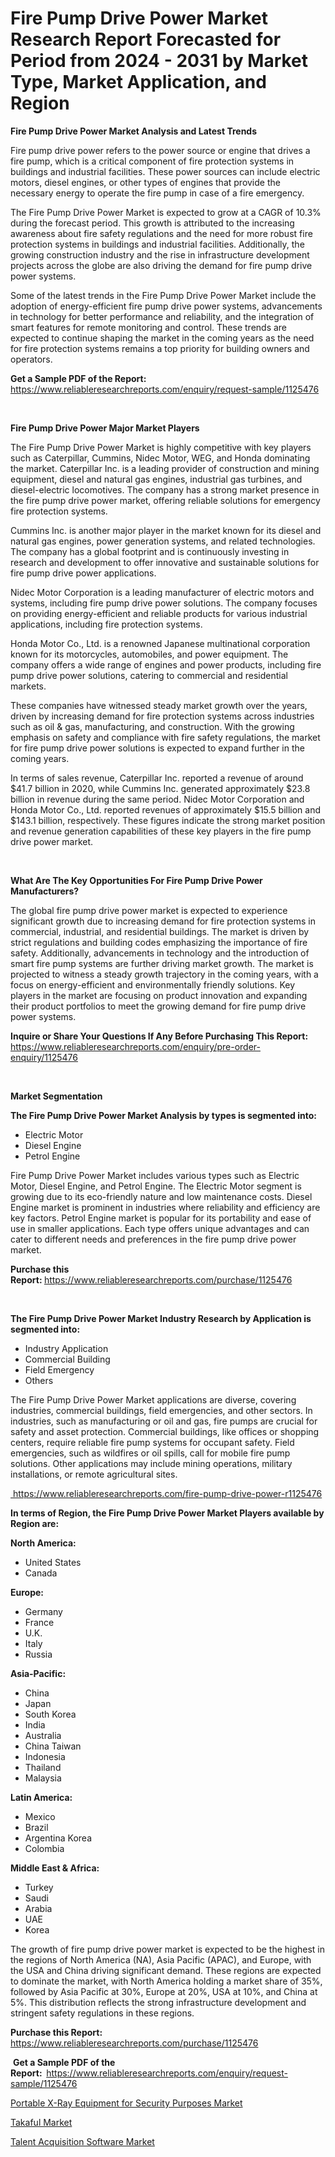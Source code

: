 <p><h1>Fire Pump Drive Power Market Research Report Forecasted for Period from 2024 -  2031 by Market Type, Market Application, and Region</h1></p><p><strong>Fire Pump Drive Power Market Analysis and Latest Trends</strong></p>
<p><p>Fire pump drive power refers to the power source or engine that drives a fire pump, which is a critical component of fire protection systems in buildings and industrial facilities. These power sources can include electric motors, diesel engines, or other types of engines that provide the necessary energy to operate the fire pump in case of a fire emergency.</p><p>The Fire Pump Drive Power Market is expected to grow at a CAGR of 10.3% during the forecast period. This growth is attributed to the increasing awareness about fire safety regulations and the need for more robust fire protection systems in buildings and industrial facilities. Additionally, the growing construction industry and the rise in infrastructure development projects across the globe are also driving the demand for fire pump drive power systems.</p><p>Some of the latest trends in the Fire Pump Drive Power Market include the adoption of energy-efficient fire pump drive power systems, advancements in technology for better performance and reliability, and the integration of smart features for remote monitoring and control. These trends are expected to continue shaping the market in the coming years as the need for fire protection systems remains a top priority for building owners and operators.</p></p>
<p><strong>Get a Sample PDF of the Report:&nbsp;</strong> <a href="https://www.reliableresearchreports.com/enquiry/request-sample/1125476">https://www.reliableresearchreports.com/enquiry/request-sample/1125476</a></p>
<p>&nbsp;</p>
<p><strong>Fire Pump Drive Power Major Market Players</strong></p>
<p><p>The Fire Pump Drive Power Market is highly competitive with key players such as Caterpillar, Cummins, Nidec Motor, WEG, and Honda dominating the market. Caterpillar Inc. is a leading provider of construction and mining equipment, diesel and natural gas engines, industrial gas turbines, and diesel-electric locomotives. The company has a strong market presence in the fire pump drive power market, offering reliable solutions for emergency fire protection systems.</p><p>Cummins Inc. is another major player in the market known for its diesel and natural gas engines, power generation systems, and related technologies. The company has a global footprint and is continuously investing in research and development to offer innovative and sustainable solutions for fire pump drive power applications.</p><p>Nidec Motor Corporation is a leading manufacturer of electric motors and systems, including fire pump drive power solutions. The company focuses on providing energy-efficient and reliable products for various industrial applications, including fire protection systems.</p><p>Honda Motor Co., Ltd. is a renowned Japanese multinational corporation known for its motorcycles, automobiles, and power equipment. The company offers a wide range of engines and power products, including fire pump drive power solutions, catering to commercial and residential markets.</p><p>These companies have witnessed steady market growth over the years, driven by increasing demand for fire protection systems across industries such as oil & gas, manufacturing, and construction. With the growing emphasis on safety and compliance with fire safety regulations, the market for fire pump drive power solutions is expected to expand further in the coming years.</p><p>In terms of sales revenue, Caterpillar Inc. reported a revenue of around $41.7 billion in 2020, while Cummins Inc. generated approximately $23.8 billion in revenue during the same period. Nidec Motor Corporation and Honda Motor Co., Ltd. reported revenues of approximately $15.5 billion and $143.1 billion, respectively. These figures indicate the strong market position and revenue generation capabilities of these key players in the fire pump drive power market.</p></p>
<p>&nbsp;</p>
<p><strong>What Are The Key Opportunities For Fire Pump Drive Power Manufacturers?</strong></p>
<p><p>The global fire pump drive power market is expected to experience significant growth due to increasing demand for fire protection systems in commercial, industrial, and residential buildings. The market is driven by strict regulations and building codes emphasizing the importance of fire safety. Additionally, advancements in technology and the introduction of smart fire pump systems are further driving market growth. The market is projected to witness a steady growth trajectory in the coming years, with a focus on energy-efficient and environmentally friendly solutions. Key players in the market are focusing on product innovation and expanding their product portfolios to meet the growing demand for fire pump drive power systems.</p></p>
<p><strong>Inquire or Share Your Questions If Any Before Purchasing This Report:</strong> <a href="https://www.reliableresearchreports.com/enquiry/pre-order-enquiry/1125476">https://www.reliableresearchreports.com/enquiry/pre-order-enquiry/1125476</a></p>
<p>&nbsp;</p>
<p><strong>Market Segmentation</strong></p>
<p><strong>The Fire Pump Drive Power Market Analysis by types is segmented into:</strong></p>
<p><ul><li>Electric Motor</li><li>Diesel Engine</li><li>Petrol Engine</li></ul></p>
<p><p>Fire Pump Drive Power Market includes various types such as Electric Motor, Diesel Engine, and Petrol Engine. The Electric Motor segment is growing due to its eco-friendly nature and low maintenance costs. Diesel Engine market is prominent in industries where reliability and efficiency are key factors. Petrol Engine market is popular for its portability and ease of use in smaller applications. Each type offers unique advantages and can cater to different needs and preferences in the fire pump drive power market.</p></p>
<p><strong>Purchase this Report:&nbsp;</strong><a href="https://www.reliableresearchreports.com/purchase/1125476">https://www.reliableresearchreports.com/purchase/1125476</a></p>
<p>&nbsp;</p>
<p><strong>The Fire Pump Drive Power Market Industry Research by Application is segmented into:</strong></p>
<p><ul><li>Industry Application</li><li>Commercial Building</li><li>Field Emergency</li><li>Others</li></ul></p>
<p><p>The Fire Pump Drive Power Market applications are diverse, covering industries, commercial buildings, field emergencies, and other sectors. In industries, such as manufacturing or oil and gas, fire pumps are crucial for safety and asset protection. Commercial buildings, like offices or shopping centers, require reliable fire pump systems for occupant safety. Field emergencies, such as wildfires or oil spills, call for mobile fire pump solutions. Other applications may include mining operations, military installations, or remote agricultural sites.</p></p>
<p><a href="https://www.reliableresearchreports.com/fire-pump-drive-power-r1125476">&nbsp;https://www.reliableresearchreports.com/fire-pump-drive-power-r1125476</a></p>
<p><strong>In terms of Region, the Fire Pump Drive Power Market Players available by Region are:</strong></p>
<p>
    <p> <strong> North America: </strong>
        <ul>
            <li>United States</li>
            <li>Canada</li>
        </ul>
        </p> 
    <p> <strong> Europe: </strong>
        <ul>
            <li>Germany</li>
            <li>France</li>
            <li>U.K.</li>
            <li>Italy</li>
            <li>Russia</li>
        </ul>
        </p> 
    <p> <strong> Asia-Pacific: </strong>
        <ul>
            <li>China</li>
            <li>Japan</li>
            <li>South Korea</li>
            <li>India</li>
            <li>Australia</li>
            <li>China Taiwan</li>
            <li>Indonesia</li>
            <li>Thailand</li>
            <li>Malaysia</li>
        </ul>
        </p> 
    <p> <strong> Latin America: </strong>
        <ul>
            <li>Mexico</li>
            <li>Brazil</li>
            <li>Argentina Korea</li>
            <li>Colombia</li>
        </ul>
        </p> 
    <p> <strong> Middle East & Africa: </strong>
        <ul>
            <li>Turkey</li>
            <li>Saudi</li>
            <li>Arabia</li>
            <li>UAE</li>
            <li>Korea</li>
        </ul>
    </p>
    </p>
<p><p>The growth of fire pump drive power market is expected to be the highest in the regions of North America (NA), Asia Pacific (APAC), and Europe, with the USA and China driving significant demand. These regions are expected to dominate the market, with North America holding a market share of 35%, followed by Asia Pacific at 30%, Europe at 20%, USA at 10%, and China at 5%. This distribution reflects the strong infrastructure development and stringent safety regulations in these regions.</p></p>
<p><strong>Purchase this Report: </strong><a href="https://www.reliableresearchreports.com/purchase/1125476">https://www.reliableresearchreports.com/purchase/1125476</a></p>
<p>&nbsp;<strong>Get a Sample PDF of the Report:&nbsp;&nbsp;</strong><a href="https://www.reliableresearchreports.com/enquiry/request-sample/1125476">https://www.reliableresearchreports.com/enquiry/request-sample/1125476</a></p>
<p><strong></strong></p>
<p><p><a href="https://github.com/FassouRP/Market-Research-Report-List-4/blob/main/portable-x-ray-equipment-for-security-purposes-market.md">Portable X-Ray Equipment for Security Purposes Market</a></p><p><a href="https://florentine-yuzu-f42.notion.site/Takaful-Market-Analysis-Its-CAGR-Market-Segmentation-and-Global-Industry-Overview-fdb6ee61cac34d43a010a7f2cabf0ebe">Takaful Market</a></p><p><a href="https://fuschia-pecorino-a6d.notion.site/Talent-Acquisition-Software-Market-Report-Reveals-the-Latest-Trends-And-Growth-Opportunities-of-this-a49dfcd95fbc47f5b3d0dee3be95558d">Talent Acquisition Software Market</a></p></p>